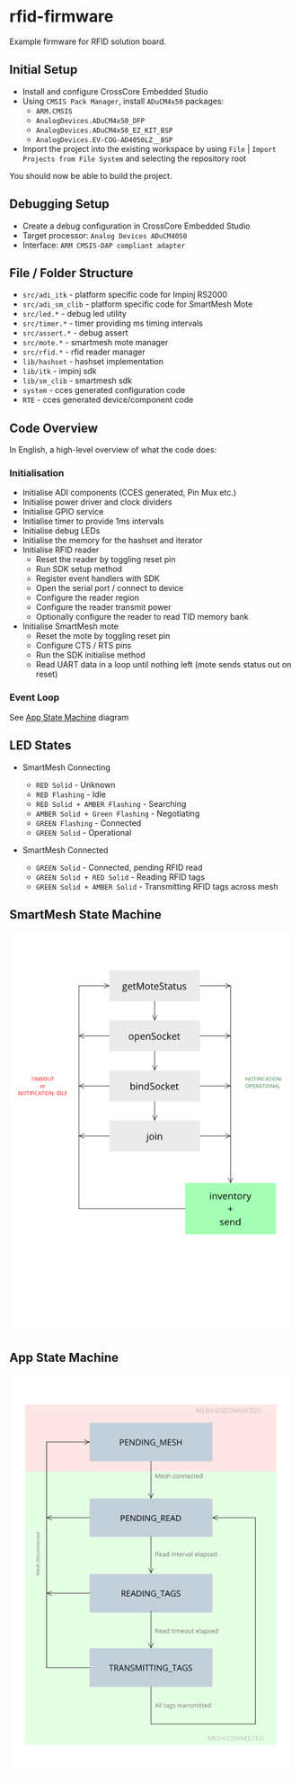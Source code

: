 # rfid-firmware

Example firmware for RFID solution board.

## Initial Setup

*  Install and configure CrossCore Embedded Studio
*  Using ```CMSIS Pack Manager```, install ```ADuCM4x50``` packages:
    *  ```ARM.CMSIS```
    *  ```AnalogDevices.ADuCM4x50_DFP```
    *  ```AnalogDevices.ADuCM4x50_EZ_KIT_BSP```
    *  ```AnalogDevices.EV-COG-AD4050LZ__BSP```
*  Import the project into the existing workspace by using ```File``` | ```Import Projects from File System``` and selecting the repository root

You should now be able to build the project.

## Debugging Setup

*  Create a debug configuration in CrossCore Embedded Studio
*  Target processor: ```Analog Devices ADuCM4050```
*  Interface: ```ARM CMSIS-DAP compliant adapter```

## File / Folder Structure

*  ```src/adi_itk``` - platform specific code for Impinj RS2000
*  ```src/adi_sm_clib``` - platform specific code for SmartMesh Mote
*  ```src/led.*``` - debug led utility
*  ```src/timer.*``` - timer providing ms timing intervals
*  ```src/assert.*``` - debug assert
*  ```src/mote.*``` - smartmesh mote manager
*  ```src/rfid.*``` - rfid reader manager
*  ```lib/hashset``` - hashset implementation
*  ```lib/itk``` - impinj sdk
*  ```lib/sm_clib``` - smartmesh sdk
*  ```system``` - cces generated configuration code
*  ```RTE``` - cces generated device/component code

## Code Overview

In English, a high-level overview of what the code does:

### Initialisation

*  Initialise ADI components (CCES generated, Pin Mux etc.)
*  Initialise power driver and clock dividers
*  Initialise GPIO service
*  Initialise timer to provide 1ms intervals
*  Initialise debug LEDs
*  Initialise the memory for the hashset and iterator
*  Initialise RFID reader
    *  Reset the reader by toggling reset pin
    *  Run SDK setup method
    *  Register event handlers with SDK
    *  Open the serial port / connect to device
    *  Configure the reader region
    *  Configure the reader transmit power
    *  Optionally configure the reader to read TID memory bank
*  Initialise SmartMesh mote
    *  Reset the mote by toggling reset pin
    *  Configure CTS / RTS pins
    *  Run the SDK initialise method
    *  Read UART data in a loop until nothing left (mote sends status out on reset)

### Event Loop

See [App State Machine](#app-state-machine) diagram

## LED States

* SmartMesh Connecting
    *  ```RED Solid``` - Unknown
    *  ```RED Flashing``` - Idle
    *  ```RED Solid + AMBER Flashing``` - Searching
    *  ```AMBER Solid + Green Flashing``` - Negotiating
    *  ```GREEN Flashing``` - Connected
    *  ```GREEN Solid``` - Operational

* SmartMesh Connected
    *  ```GREEN Solid``` - Connected, pending RFID read
    *  ```GREEN Solid + RED Solid``` - Reading RFID tags
    *  ```GREEN Solid + AMBER Solid``` - Transmitting RFID tags across mesh

## SmartMesh State Machine

![state machine](docs/smartmesh-state-machine.png)

## App State Machine

![state machine](docs/app-state-machine.png)

